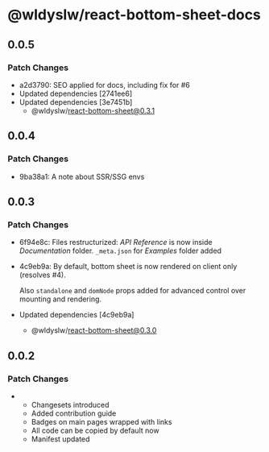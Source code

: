 # @wldyslw/react-bottom-sheet-docs

## 0.0.5

### Patch Changes

-   a2d3790: SEO applied for docs, including fix for #6
-   Updated dependencies [2741ee6]
-   Updated dependencies [3e7451b]
    -   @wldyslw/react-bottom-sheet@0.3.1

## 0.0.4

### Patch Changes

-   9ba38a1: A note about SSR/SSG envs

## 0.0.3

### Patch Changes

-   6f94e8c: Files restructurized: _API Reference_ is now inside _Documentation_ folder. `_meta.json` for _Examples_ folder added
-   4c9eb9a: By default, bottom sheet is now rendered on client only (resolves #4).

    Also `standalone` and `domNode` props added for advanced control over mounting and rendering.

-   Updated dependencies [4c9eb9a]
    -   @wldyslw/react-bottom-sheet@0.3.0

## 0.0.2

### Patch Changes

-   -   Changesets introduced
    -   Added contribution guide
    -   Badges on main pages wrapped with links
    -   All code can be copied by default now
    -   Manifest updated
